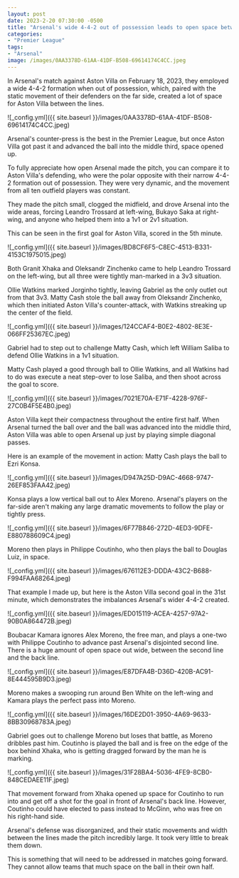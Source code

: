 ```yaml
---
layout: post
date: 2023-2-20 07:30:00 -0500
title: "Arsenal's wide 4-4-2 out of possession leads to open space between the lines" 
categories: 
- "Premier League"
tags: 
- "Arsenal" 
image: /images/0AA3378D-61AA-41DF-B508-69614174C4CC.jpeg
---
```


In Arsenal's match against Aston Villa on February 18, 2023, they employed a wide 4-4-2 formation when out of possession, which, paired with the static movement of their defenders on the far side, created a lot of space for Aston Villa between the lines.

![_config.yml]({{ site.baseurl }}/images/0AA3378D-61AA-41DF-B508-69614174C4CC.jpeg)

Arsenal's counter-press is the best in the Premier League, but once Aston Villa got past it and advanced the ball into the middle third, space opened up. 

To fully appreciate how open Arsenal made the pitch, you can compare it to Aston Villa's defending, who were the polar opposite with their narrow 4-4-2 formation out of possession. They were very dynamic, and the movement from all ten outfield players was constant. 

They made the pitch small, clogged the midfield, and drove Arsenal into the wide areas, forcing Leandro Trossard at left-wing, Bukayo Saka at right-wing, and anyone who helped them into a 1v1 or 2v1 situation. 

This can be seen in the first goal for Aston Villa, scored in the 5th minute. 

![_config.yml]({{ site.baseurl }}/images/BD8CF6F5-C8EC-4513-B331-4153C1975015.jpeg)

Both Granit Xhaka and Oleksandr Zinchenko came to help Leandro Trossard on the left-wing, but all three were tightly man-marked in a 3v3 situation. 

Ollie Watkins marked Jorginho tightly, leaving Gabriel as the only outlet out from that 3v3. Matty Cash stole the ball away from Oleksandr Zinchenko, which then initiated Aston Villa's counter-attack, with Watkins streaking up the center of the field. 

![_config.yml]({{ site.baseurl }}/images/124CCAF4-B0E2-4802-8E3E-066FF25367EC.jpeg) 

Gabriel had to step out to challenge Matty Cash, which left William Saliba to defend Ollie Watkins in a 1v1 situation. 

Matty Cash played a good through ball to Ollie Watkins, and all Watkins had to do was execute a neat step-over to lose Saliba, and then shoot across the goal to score.

![_config.yml]({{ site.baseurl }}/images/7021E70A-E71F-4228-976F-27C0B4F5E4B0.jpeg) 

Aston Villa kept their compactness throughout the entire first half. When Arsenal turned the ball over and the ball was advanced into the middle third, Aston Villa was able to open Arsenal up just by playing simple diagonal passes. 

Here is an example of the movement in action: Matty Cash plays the ball to Ezri Konsa.

![_config.yml]({{ site.baseurl }}/images/D947A25D-D9AC-4668-9747-26EF853FAA42.jpeg)

Konsa plays a low vertical ball out to Alex Moreno. Arsenal's players on the far-side aren't making any large dramatic movements to follow the play or tightly press. 

![_config.yml]({{ site.baseurl }}/images/6F77B846-272D-4ED3-9DFE-E880788609C4.jpeg)

Moreno then plays in Philippe Coutinho, who then plays the ball to Douglas Luiz, in space. 

![_config.yml]({{ site.baseurl }}/images/676112E3-DDDA-43C2-B688-F994FAA68264.jpeg) 

That example I made up, but here is the Aston Villa second goal in the 31st minute, which demonstrates the imbalances Arsenal's wider 4-4-2 created.

![_config.yml]({{ site.baseurl }}/images/ED015119-ACEA-4257-97A2-90B0A864472B.jpeg) 

Boubacar Kamara ignores Alex Moreno, the free man, and plays a one-two with Philippe Coutinho to advance past Arsenal's disjointed second line. There is a huge amount of open space out wide, between the second line and the back line. 

![_config.yml]({{ site.baseurl }}/images/E87DFA4B-D36D-420B-AC91-8E444595B9D3.jpeg)

Moreno makes a swooping run around Ben White on the left-wing and Kamara plays the perfect pass into Moreno. 

![_config.yml]({{ site.baseurl }}/images/16DE2D01-3950-4A69-9633-8BB30968783A.jpeg)

Gabriel goes out to challenge Moreno but loses that battle, as Moreno dribbles past him. Coutinho is played the ball and is free on the edge of the box behind Xhaka, who is getting dragged forward by the man he is marking.

![_config.yml]({{ site.baseurl }}/images/31F28BA4-5036-4FE9-8CB0-848CEDAEE11F.jpeg)

That movement forward from Xhaka opened up space for Coutinho to run into and get off a shot for the goal in front of Arsenal's back line. However, Coutinho could have elected to pass instead to McGinn, who was free on his right-hand side.

Arsenal's defense was disorganized, and their static movements and width between the lines made the pitch incredibly large. It took very little to break them down. 

This is something that will need to be addressed in matches going forward. They cannot allow teams that much space on the ball in their own half.
